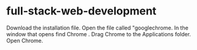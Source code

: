 # full-stack-web-development
Download the installation file.
Open the file called "googlechrome. 
In the window that opens
find Chrome .
Drag Chrome to the Applications folder. 
Open Chrome.
